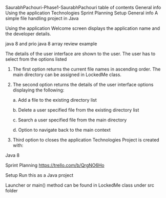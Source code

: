 SaurabhPachouri-Phase1-SaurabhPachouri
table of contents
General info
Using the application
Technologies
Sprint Planning
Setup
General info
A simple file handling project in Java

Using the application
Welcome screen displays the application name and the developer details.

java 8 and prio java 8  array review example

The details of the user interface are shown to the user. The user has to select from the options listed

1. The first option returns the current file names in ascending order. The main directory can be assigned in LockedMe class.


2. The second option returns the details of the user interface options displaying the following:

     a. Add a file to the existing directory list

     b. Delete a user specified file from the existing directory list

     c. Search a user specified file from the main directory

     d. Option to navigate back to the main context

3. Third option to closes the application
Technologies
Project is created with:

Java 8

Sprint Planning
https://trello.com/b/QrgNO6Ho

Setup
Run this as a Java project

Launcher or main() method can be found in LockedMe class under src folder
